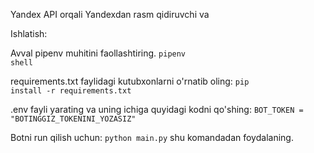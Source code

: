 Yandex API orqali Yandexdan rasm qidiruvchi va 

Ishlatish:

Avval <quote>pipenv</quote> muhitini faollashtiring.
<code>pipenv shell</code>

requirements.txt faylidagi kutubxonlarni o'rnatib oling:
<code>pip install -r requirements.txt </code>

.env fayli yarating va uning ichiga quyidagi kodni qo'shing:
<code>BOT_TOKEN = "BOTINGGIZ_TOKENINI_YOZASIZ"</code>

Botni run qilish uchun:
<code>python main.py</code>
shu komandadan foydalaning.

